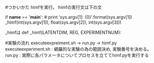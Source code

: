 #つかいかた
himfを実行。
himfの実行文は下の文

if __name__ == '__main__':
\#    print 'sys.argv[1]: {0}'.format(sys.argv[1])
    _himf(int(sys.argv[1]), float(sys.argv[2]), int(sys.argv[3]))

_himfは
def _himf(LATENTDIM, REG, EXPERIMENTNUM):


#実験の流れ
executeexpreiment.sh -> run.py -> himf.py
executeexperiment.sh : 網羅的な実験の為の範囲決め, 実験番号を決める。
run.py : 実際に各パラメータについてプロセスを立ててhimf.pyを実行する
